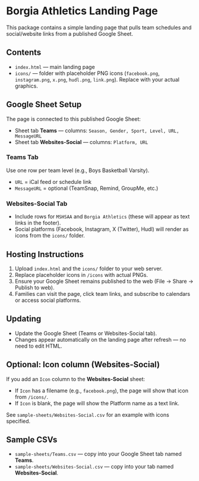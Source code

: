 # Borgia Athletics Landing Page

This package contains a simple landing page that pulls team schedules and social/website links from a published Google Sheet.

## Contents
- `index.html` — main landing page
- `icons/` — folder with placeholder PNG icons (`facebook.png`, `instagram.png`, `x.png`, `hudl.png`, `link.png`). Replace with your actual graphics.

## Google Sheet Setup
The page is connected to this published Google Sheet:
- Sheet tab **Teams** — columns: `Season, Gender, Sport, Level, URL, MessageURL`
- Sheet tab **Websites-Social** — columns: `Platform, URL`

### Teams Tab
Use one row per team level (e.g., Boys Basketball Varsity).  
- `URL` = iCal feed or schedule link  
- `MessageURL` = optional (TeamSnap, Remind, GroupMe, etc.)

### Websites-Social Tab
- Include rows for `MSHSAA` and `Borgia Athletics` (these will appear as text links in the footer).  
- Social platforms (Facebook, Instagram, X (Twitter), Hudl) will render as icons from the `icons/` folder.

## Hosting Instructions
1. Upload `index.html` and the `icons/` folder to your web server.  
2. Replace placeholder icons in `/icons` with actual PNGs.  
3. Ensure your Google Sheet remains published to the web (File → Share → Publish to web).  
4. Families can visit the page, click team links, and subscribe to calendars or access social platforms.

## Updating
- Update the Google Sheet (Teams or Websites-Social tab).  
- Changes appear automatically on the landing page after refresh — no need to edit HTML.



## Optional: Icon column (Websites-Social)
If you add an `Icon` column to the **Websites-Social** sheet:
- If `Icon` has a filename (e.g., `facebook.png`), the page will show that icon from `/icons/`.
- If `Icon` is blank, the page will show the Platform name as a text link.

See `sample-sheets/Websites-Social.csv` for an example with icons specified.

## Sample CSVs
- `sample-sheets/Teams.csv` — copy into your Google Sheet tab named **Teams**.
- `sample-sheets/Websites-Social.csv` — copy into your tab named **Websites-Social**.
